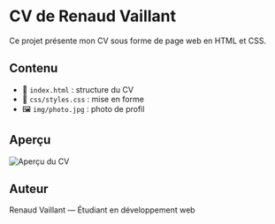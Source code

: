 # CV de Renaud Vaillant

Ce projet présente mon CV sous forme de page web en HTML et CSS.

## Contenu

- 📄 `index.html` : structure du CV
- 🎨 `css/styles.css` : mise en forme
- 🖼️ `img/photo.jpg` : photo de profil

## Aperçu

![Aperçu du CV](img/photo.jpg)

## Auteur

Renaud Vaillant — Étudiant en développement web